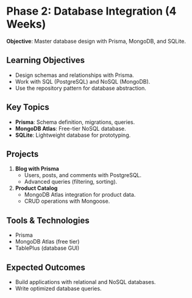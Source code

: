 # Phase 2: Database Integration (4 Weeks)  
**Objective**: Master database design with Prisma, MongoDB, and SQLite.  

## Learning Objectives  
- Design schemas and relationships with Prisma.  
- Work with SQL (PostgreSQL) and NoSQL (MongoDB).  
- Use the repository pattern for database abstraction.  

## Key Topics  
- **Prisma**: Schema definition, migrations, queries.  
- **MongoDB Atlas**: Free-tier NoSQL database.  
- **SQLite**: Lightweight database for prototyping.  

## Projects  
1. **Blog with Prisma**  
   - Users, posts, and comments with PostgreSQL.  
   - Advanced queries (filtering, sorting).  
2. **Product Catalog**  
   - MongoDB Atlas integration for product data.  
   - CRUD operations with Mongoose.  

## Tools & Technologies  
- Prisma  
- MongoDB Atlas (free tier)  
- TablePlus (database GUI)  

## Expected Outcomes  
- Build applications with relational and NoSQL databases.  
- Write optimized database queries.  